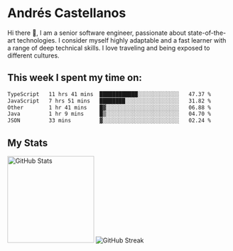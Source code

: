 # Andrés Castellanos

Hi there 👋, I am a senior software engineer, passionate about state-of-the-art technologies. I consider myself highly adaptable and a fast learner with a range of deep technical skills. I love traveling and being exposed to different cultures.

## This week I spent my time on:

<!--START_SECTION:waka-->

```txt
TypeScript   11 hrs 41 mins  ████████████░░░░░░░░░░░░░   47.37 %
JavaScript   7 hrs 51 mins   ████████░░░░░░░░░░░░░░░░░   31.82 %
Other        1 hr 41 mins    █▓░░░░░░░░░░░░░░░░░░░░░░░   06.88 %
Java         1 hr 9 mins     █▒░░░░░░░░░░░░░░░░░░░░░░░   04.70 %
JSON         33 mins         ▓░░░░░░░░░░░░░░░░░░░░░░░░   02.24 %
```

<!--END_SECTION:waka-->

## My Stats

<img height="195" src="https://github-readme-stats.vercel.app/api?username=andrescv&show_icons=true&theme=onedark&hide_border=true&card_width=495" alt="GitHub Stats" />

<img src="https://streak-stats.demolab.com?user=andrescv&theme=one-dark-pro&hide_border=true" alt="GitHub Streak" />
